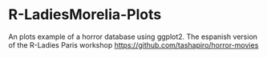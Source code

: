 # R-LadiesMorelia-Plots
An plots example of a horror database using ggplot2. The espanish version of the R-Ladies Paris workshop  https://github.com/tashapiro/horror-movies
